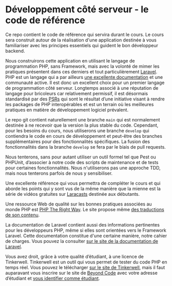 # Développement côté serveur - le code de référence

Ce repo contient le code de référence qui servira durant le cours. Le cours sera construit autour de la réalisation
d'une application destinée à vous familiariser avec les principes essentiels qui guident le bon développeur backend.

Nous construirons cette application en utilisant le langage de programmation PHP, sans Framework, mais avec la volonté de mimer les pratiques présentent dans ces derniers et tout particulièrement [Laravel](https://laravel.com). PHP est un langage qui a par ailleurs [une excellente documentation](https://www.php.net) et une communauté active. Il est donc un excellent choix pour un premier langage de programmation côté serveur. Longtemps associé à une réputation de langage pour bricoleurs car relativement permissif, il est désormais standardisé par des [PSRs](https://www.php-fig.org/psr/) qui sont le résultat d’une initiative visant à rendre les packages de PHP interopérables et est un terrain où les meilleures pratiques en matière de développement logiciel prévalent.

Le repo git contient naturellement une branche `main` qui est normalement destinée à ne recevoir que la version la plus stable du code. Cependant, pour les besoins du cours, nous utiliserons une branche `develop` qui contiendra le code en cours de développement et peut-être des branches supplémentaires pour des fonctionnalités spécifiques. La fusion des fonctionnalités dans la branche `develop` se fera par le biais de pull requests.

Nous tenterons, sans pour autant utiliser un outil formel tel que Pest ou PHPUnit, d’associer à notre code des scripts de maintenance et de tests pour certaines fonctionnalités. Nous n'utiliserons pas une approche TDD, mais nous tenterons parfois de nous y sensibiliser.

Une excellente référence qui vous permettra de compléter le cours et qui aborde les points qui y sont vus de la même manière que la mienne est la série de vidéos gratuites sur [Laracasts](https://laracasts.com/series/php-for-beginners-2023-edition) destinée aux débutants.

Une ressource Web de qualité sur les bonnes pratiques associées au monde PHP est [PHP The Right Way](https://phptherightway.com/). Le site propose même [des traductions de son contenu](https://phptherightway.com/#translations).

La documentation de Laravel contient aussi des informations pertinentes pour les développeurs PHP, même si elles sont orientées vers le Framework Laravel. Cette documentation constitue d'une certaine manière, notre cahier de charges. Vous pouvez la consulter [sur le site de la documentation de Laravel](https://laravel.com/docs).

Vous avez droit, grâce à votre qualité d’étudiant, à une licence de Tinkerwell. Tinkerwell est un outil qui vous permet de tester du code PHP en temps réel. Vous pouvez le télécharger [sur le site de Tinkerwell](https://tinkerwell.app/), mais il faut auparavant vous inscrire sur le site de [Beyond Code](https://beyondco.de/login) avec votre adresse d’étudiant et [vous identifier comme étudiant](https://tinkerwell.app/education).
